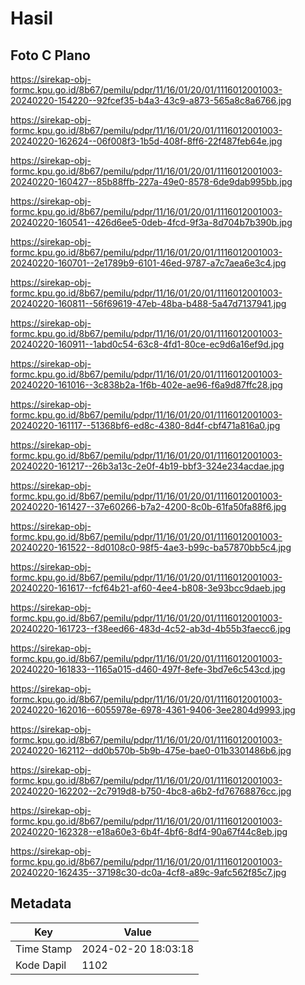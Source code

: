 # Hasil

## Foto C Plano

https://sirekap-obj-formc.kpu.go.id/8b67/pemilu/pdpr/11/16/01/20/01/1116012001003-20240220-154220--92fcef35-b4a3-43c9-a873-565a8c8a6766.jpg

https://sirekap-obj-formc.kpu.go.id/8b67/pemilu/pdpr/11/16/01/20/01/1116012001003-20240220-162624--06f008f3-1b5d-408f-8ff6-22f487feb64e.jpg

https://sirekap-obj-formc.kpu.go.id/8b67/pemilu/pdpr/11/16/01/20/01/1116012001003-20240220-160427--85b88ffb-227a-49e0-8578-6de9dab995bb.jpg

https://sirekap-obj-formc.kpu.go.id/8b67/pemilu/pdpr/11/16/01/20/01/1116012001003-20240220-160541--426d6ee5-0deb-4fcd-9f3a-8d704b7b390b.jpg

https://sirekap-obj-formc.kpu.go.id/8b67/pemilu/pdpr/11/16/01/20/01/1116012001003-20240220-160701--2e1789b9-6101-46ed-9787-a7c7aea6e3c4.jpg

https://sirekap-obj-formc.kpu.go.id/8b67/pemilu/pdpr/11/16/01/20/01/1116012001003-20240220-160811--56f69619-47eb-48ba-b488-5a47d7137941.jpg

https://sirekap-obj-formc.kpu.go.id/8b67/pemilu/pdpr/11/16/01/20/01/1116012001003-20240220-160911--1abd0c54-63c8-4fd1-80ce-ec9d6a16ef9d.jpg

https://sirekap-obj-formc.kpu.go.id/8b67/pemilu/pdpr/11/16/01/20/01/1116012001003-20240220-161016--3c838b2a-1f6b-402e-ae96-f6a9d87ffc28.jpg

https://sirekap-obj-formc.kpu.go.id/8b67/pemilu/pdpr/11/16/01/20/01/1116012001003-20240220-161117--51368bf6-ed8c-4380-8d4f-cbf471a816a0.jpg

https://sirekap-obj-formc.kpu.go.id/8b67/pemilu/pdpr/11/16/01/20/01/1116012001003-20240220-161217--26b3a13c-2e0f-4b19-bbf3-324e234acdae.jpg

https://sirekap-obj-formc.kpu.go.id/8b67/pemilu/pdpr/11/16/01/20/01/1116012001003-20240220-161427--37e60266-b7a2-4200-8c0b-61fa50fa88f6.jpg

https://sirekap-obj-formc.kpu.go.id/8b67/pemilu/pdpr/11/16/01/20/01/1116012001003-20240220-161522--8d0108c0-98f5-4ae3-b99c-ba57870bb5c4.jpg

https://sirekap-obj-formc.kpu.go.id/8b67/pemilu/pdpr/11/16/01/20/01/1116012001003-20240220-161617--fcf64b21-af60-4ee4-b808-3e93bcc9daeb.jpg

https://sirekap-obj-formc.kpu.go.id/8b67/pemilu/pdpr/11/16/01/20/01/1116012001003-20240220-161723--f38eed66-483d-4c52-ab3d-4b55b3faecc6.jpg

https://sirekap-obj-formc.kpu.go.id/8b67/pemilu/pdpr/11/16/01/20/01/1116012001003-20240220-161833--1165a015-d460-497f-8efe-3bd7e6c543cd.jpg

https://sirekap-obj-formc.kpu.go.id/8b67/pemilu/pdpr/11/16/01/20/01/1116012001003-20240220-162016--6055978e-6978-4361-9406-3ee2804d9993.jpg

https://sirekap-obj-formc.kpu.go.id/8b67/pemilu/pdpr/11/16/01/20/01/1116012001003-20240220-162112--dd0b570b-5b9b-475e-bae0-01b3301486b6.jpg

https://sirekap-obj-formc.kpu.go.id/8b67/pemilu/pdpr/11/16/01/20/01/1116012001003-20240220-162202--2c7919d8-b750-4bc8-a6b2-fd76768876cc.jpg

https://sirekap-obj-formc.kpu.go.id/8b67/pemilu/pdpr/11/16/01/20/01/1116012001003-20240220-162328--e18a60e3-6b4f-4bf6-8df4-90a67f44c8eb.jpg

https://sirekap-obj-formc.kpu.go.id/8b67/pemilu/pdpr/11/16/01/20/01/1116012001003-20240220-162435--37198c30-dc0a-4cf8-a89c-9afc562f85c7.jpg


## Metadata

| Key        | Value               |
| ---------- | ------------------- |
| Time Stamp | 2024-02-20 18:03:18 |
| Kode Dapil | 1102                |



